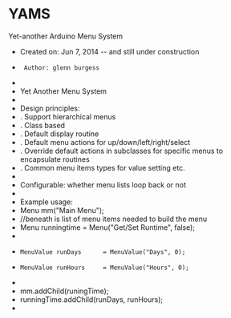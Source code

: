 YAMS
====

Yet-another Arduino Menu System

 *  Created on: Jun 7, 2014  -- and still under construction
 *      Author: glenn burgess
 *
 * Yet Another Menu System
 *
 * Design principles:
 * . Support hierarchical menus
 * . Class based
 * . Default display routine
 * . Default menu actions for up/down/left/right/select
 * . Override default actions in subclasses for specific menus to encapsulate routines
 * . Common menu items types for value setting etc.
 *
 * Configurable: whether menu lists loop back or not
 *
 * Example usage:
 * Menu mm("Main Menu");
 *   //beneath is list of menu items needed to build the menu
 *   Menu runningtime    = Menu("Get/Set Runtime", false);
 *
 *     MenuValue runDays      = MenuValue("Days", 0);
 *     MenuValue runHours     = MenuValue("Hours", 0);
 *
 * mm.addChild(runingTime);
 * runningTime.addChild(runDays, runHours);
 *
